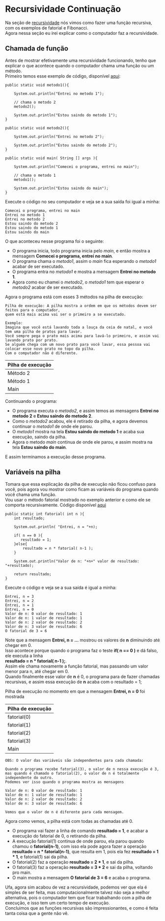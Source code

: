 # Recursividade Continuação

Na seção de [recursividade](https://github.com/AlexandreVelloso/Introducao_JAVA/tree/master/Recursividade) nós vimos como fazer uma função recursiva, com os exemplos de fatorial e Fibonacci.<br>
Agora nessa seção eu irei explicar como o computador faz a recursividade.

## Chamada de função

Antes de mostrar efetivamente uma recursividade funcionando, tenho que explicar o que acontece quando o computador chama uma função ou um método.<br>
Primeiro temos esse exemplo de código, disponível [aqui](https://github.com/AlexandreVelloso/Introducao_JAVA/blob/master/Recursividade2/Codigo/Exemplo1.java):

```
public static void metodo1(){

    System.out.println("Entrei no metodo 1");

    // chama o metodo 2
    metodo2();

    System.out.println("Estou saindo do metodo 1");
}

public static void metodo2(){
    
    System.out.println("Entrei no metodo 2");

    System.out.println("Estou saindo do metodo 2");
}

public static void main( String [] args ){

    System.out.println("Comecei o programa, entrei no main");

    // chama o metodo 1
    metodo1();

    System.out.println("Estou saindo do main");
}
```

Execute o código no seu computador e veja se a sua saída foi igual a minha:

```
Comecei o programa, entrei no main
Entrei no metodo 1
Entrei no metodo 2
Estou saindo do metodo 2
Estou saindo do metodo 1
Estou saindo do main
```

O que aconteceu nesse programa foi o seguinte:
* O programa inicia, todo programa inicia pelo *main*, e então mostra a mensagem **Comecei o programa, entrei no main**.
* O programa chama o *metodo1*, assim o *main* fica esperando o *metodo1* acabar de ser executado.
* O programa entra no *metodo1* e mostra a mensagem **Entrei no metodo 1**.
* Agora como eu chamei o *metodo2*, o *metodo1* tem que esperar o *metodo2* acabar de ser executado.

Agora o programa está com esses 3 métodos na pilha de execução:

```
Pilha de execução: A pilha mostra a ordem em que os métodos devem ser feitos para o computador,
quem está mais acima vai ser o primeiro a se executado.

Exemplo:
Imagina que você está lavando toda a louça da ceia de natal, e você tem uma pilha de pratos para lavar.
Você sempre pega o prato mais acima para lavá-lo primeiro, e assim vai lavando prato por prato.
Se alguém chega com um novo prato para você lavar, essa pessoa vai colocar esse novo prato no topo da pilha.
Com o computador não é diferente.
```

| Pilha de execução |
| --- |
| Método 2 |
| Método 1 |
| Main |

Continuando o programa:

* O programa executa o *metodo2*, e assim temos as mensagens **Entrei no metodo 2** e **Estou saindo do metodo 2**.
* Como o *metodo2* acabou, ele é retirado da pilha, e agora devemos continuar o *metodo1* de onde ele parou.
* O *metodo1* mostra na tela **Estou saindo do metodo 1** e acaba sua execução, saindo da pilha.
* Agora o metodo *main* continua de onde ele parou, e assim mostra na tela **Estou saindo do main**.

E assim terminamos a execução desse programa.

## Variáveis na pilha

Tomara que essa explicação da pilha de execução não ficou confuso para você, pois agora vou mostrar como ficam as variáveis do programa quando você chama uma função.<br>
Vou usar o método fatorial mostrado no exemplo anterior e como ele se comporta recursivamente. Código disponível [aqui](https://github.com/AlexandreVelloso/Introducao_JAVA/blob/master/Recursividade2/Codigo/Fatorial.java)

```
public static int fatorial( int n ){
    int resultado;

    System.out.println( "Entrei, n = "+n);

    if( n == 0 ){
       resultado = 1;
    }else{
        resultado = n * fatorial( n-1 );
    }

    System.out.println("Valor de n: "+n+" valor de resultado: "+resultado);

    return resultado;
}
```

Execute o código e veja se a sua saída é igual a minha:

```
Entrei, n = 3
Entrei, n = 2
Entrei, n = 1
Entrei, n = 0
Valor de n: 0 valor de resultado: 1
Valor de n: 1 valor de resultado: 1
Valor de n: 2 valor de resultado: 2
Valor de n: 3 valor de resultado: 6
O fatorial de 3 = 6
```

Note que a mensagem **Entrei, n = ...** mostrou os valores de **n** diminuindo até chegar em 0.<br>
Isso acontece porque quando o programa faz o teste **if( n == 0 )** e dá falso, ele executa a linha<br>
**resultado = n * fatorial( n-1 );**.<br>
Assim ele chama novamente a função fatorial, mas passando um valor menor para n, até chegar em 0.<br>
Quando finalmente esse valor de **n** é 0, o programa para de fazer chamadas recursivas, e assim essa execução de **n** acaba com o resultado = 1;<br>

Pilha de execução no momento em que a mensagem **Entrei, n = 0** foi mostrada

| Pilha de execução |
| --- |
| fatorial(0) |
| fatorial(1) |
| fatorial(2) |
| fatorial(3) |
| Main |

```
OBS: O valor das variáveis são independentes para cada chamada:

Quando o programa recebe fatorial(3), o valor de n nessa execução é 3,
mas quando é chamado o fatorial(2), o valor de n é totalmente independente do outro.
Podemos ver isso quando o programa mostra as mensagens

Valor de n: 0 valor de resultado: 1
Valor de n: 1 valor de resultado: 1
Valor de n: 2 valor de resultado: 2
Valor de n: 3 valor de resultado: 6

Vemos que o valor de n é diferente para cada mensagem.
```

Agora como vemos, a pilha está com todas as chamadas até 0.<br>
* O programa vai fazer a linha de comando **resultado = 1**, e acabar a execução do fatorial de 0, o retirando da pilha.
* A execução fatorial(1) continua de onde parou, ela parou quando chamou o **fatorial(n-1)**, com isso ela pode agora fazer a operação **resultado = n * fatorial(n-1)**, que resulta em 1, pois ela fez **resultado = 1 * 1**, e fatorial(1) sai da pilha.
* O fatorial(2) faz a operação **resultado = 2 * 1**, e sai da pilha.
* O fatorial(3) faz a operação **resultado = 3 * 2** e sai da pilha, voltando pro main.
* O main mostra a mensagem **O fatorial de 3 = 6** e acaba o programa.

Ufa, agora sim acabou de vez a recursividade, podemos ver que ela é símples de ser feita, mas computacionalmente talvez não seja a melhor alternativa, pois o computador tem que ficar trabalhando com a pilha de execução, e isso tem um certo tempo de execução.<br>
Concluimos que as funções recursivas são impressionantes, e como é feita tanta coisa que a gente não vê.<br>